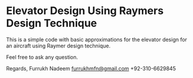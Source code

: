 # Elevator Design Using Raymers Design Technique
This is a simple code with basic approximations for the elevator design for an aircraft using Raymer design technique.

Feel free to ask any question. 

Regards, 
Furrukh Nadeem
furrukhmfn@gmail.com
+92-310-6629845
